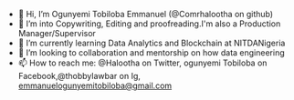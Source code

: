 - 👋 Hi, I’m Ogunyemi Tobiloba Emmanuel (@Comrhalootha on github)
- 👀 I’m into Copywriting, Editing and proofreading.I'm also a Production Manager/Supervisor 
- 🌱 I’m currently learning Data Analytics and Blockchain at NITDANigeria 
- 💞️ I’m looking to collaboration and mentorship on how data engineering 
- 📫 How to reach me: @Halootha on Twitter, ogunyemi Tobiloba on Facebook,@thobbylawbar on Ig, emmanuelogunyemitobiloba@gmail.com

<!---
ComrHalootha/ComrHalootha is a ✨ special ✨ repository because its `README.md` (this file) appears on your GitHub profile.
You can click the Preview link to take a look at your changes.
--->
